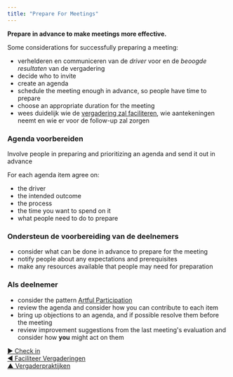 ```yaml
---
title: "Prepare For Meetings"
---
```



**Prepare in advance to make meetings more effective.**

Some considerations for successfully preparing a meeting:

- verhelderen en communiceren van de <dfn data-info="Driver: Het motief van een persoon of een groep om te reageren op een specifieke situatie.">driver</dfn> voor en de <dfn data-info="Beoogde Resultaat: Het verwachte resultaat van een overeenkomst, actie, project of strategie.">beoogde resultaten</dfn> van de vergadering
- decide who to invite 
- create an agenda
- schedule the meeting enough in advance, so people have time to prepare
- choose an appropriate duration for the meeting 
- wees duidelijk wie de [vergadering zal faciliteren](facilitate-meetings.html), wie aantekeningen neemt en wie er voor de follow-up zal zorgen

### Agenda voorbereiden

Involve people in preparing and prioritizing an agenda and send it out in advance

For each agenda item agree on:

- the driver 
- the intended outcome
- the process
- the time you want to spend on it 
- what people need to do to prepare

### Ondersteun de voorbereiding van de deelnemers

- consider what can be done in advance to prepare for the meeting
- notify people about any expectations and prerequisites
- make any resources available that people may need for preparation

### Als deelnemer

- consider the pattern [Artful Participation](artful-participation.html)
- review the agenda and consider how you can contribute to each item
- bring up objections to an agenda, and if possible resolve them before the meeting
- review improvement suggestions from the last meeting's evaluation and consider how **you** might act on them

[&#9654; Check in](check-in.html)<br/>[&#9664; Faciliteer Vergaderingen](facilitate-meetings.html)<br/>[&#9650; Vergaderpraktijken](meeting-practices.html)

